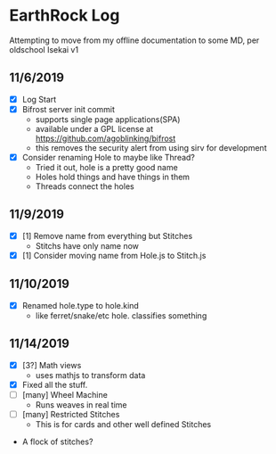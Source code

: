 # EarthRock Log
Attempting to move from my offline documentation to some MD, per oldschool Isekai v1

## 11/6/2019
 - [X] Log Start
 - [X] Bifrost server init commit
    - supports single page applications(SPA)
    - available under a GPL license at https://github.com/agoblinking/bifrost
    - this removes the security alert from using sirv for development
 - [X] Consider renaming Hole to maybe like Thread?
    - Tried it out, hole is a pretty good name
    - Holes hold things and have things in them
    - Threads connect the holes

## 11/9/2019
 - [X] [1] Remove name from everything but Stitches
    - Stitchs have only name now
 - [X] [1] Consider moving name from Hole.js to Stitch.js

## 11/10/2019
 - [X] Renamed hole.type to hole.kind
    - like ferret/snake/etc hole. classifies something

## 11/14/2019
 - [X] [3?] Math views 
    - uses mathjs to transform data
 - [X] Fixed all the stuff.
 - [ ] [many] Wheel Machine
    - Runs weaves in real time
 - [ ] [many] Restricted Stitches
    - This is for cards and other well defined Stitches

- A flock of stitches?
